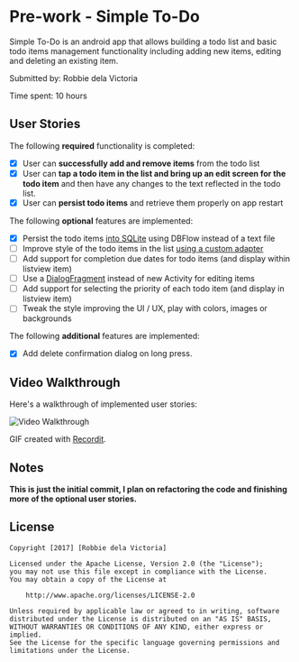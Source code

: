 # Pre-work - Simple To-Do

Simple To-Do is an android app that allows building a todo list and basic todo items management functionality including adding new items, editing and deleting an existing item.

Submitted by: Robbie dela Victoria

Time spent: 10 hours 
## User Stories

The following **required** functionality is completed:

* [x] User can **successfully add and remove items** from the todo list
* [x] User can **tap a todo item in the list and bring up an edit screen for the todo item** and then have any changes to the text reflected in the todo list.
* [x] User can **persist todo items** and retrieve them properly on app restart

The following **optional** features are implemented:

* [x] Persist the todo items [into SQLite](http://guides.codepath.com/android/Persisting-Data-to-the-Device#sqlite) using DBFlow instead of a text file
* [ ] Improve style of the todo items in the list [using a custom adapter](http://guides.codepath.com/android/Using-an-ArrayAdapter-with-ListView)
* [ ] Add support for completion due dates for todo items (and display within listview item)
* [ ] Use a [DialogFragment](http://guides.codepath.com/android/Using-DialogFragment) instead of new Activity for editing items
* [ ] Add support for selecting the priority of each todo item (and display in listview item)
* [ ] Tweak the style improving the UI / UX, play with colors, images or backgrounds

The following **additional** features are implemented:

* [x] Add delete confirmation dialog on long press.

## Video Walkthrough 

Here's a walkthrough of implemented user stories:

<img src='http://i.imgur.com/3loIbc9.gif' title='Video Walkthrough' width='' alt='Video Walkthrough' />

GIF created with [Recordit](http://recordit.co/).

## Notes

**This is just the initial commit, I plan on refactoring the code and finishing more of the optional user stories.**

## License

    Copyright [2017] [Robbie dela Victoria]

    Licensed under the Apache License, Version 2.0 (the "License");
    you may not use this file except in compliance with the License.
    You may obtain a copy of the License at

        http://www.apache.org/licenses/LICENSE-2.0

    Unless required by applicable law or agreed to in writing, software
    distributed under the License is distributed on an "AS IS" BASIS,
    WITHOUT WARRANTIES OR CONDITIONS OF ANY KIND, either express or implied.
    See the License for the specific language governing permissions and
    limitations under the License.

